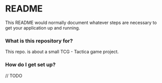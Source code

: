 # README #

This README would normally document whatever steps are necessary to get your application up and running.

### What is this repository for? ###

This repo. is about a small TCG - Tactica game project.

### How do I get set up? ###

// TODO